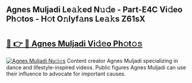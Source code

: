 ## Agnes Muljadi Le𝚊𝚔ed N𝚞𝚍e - Part-E4C Vi𝚍eo Ph𝚘tos - H𝚘t O𝚗lyf𝚊ns Le𝚊𝚔s Z61sX

# <h2><a href="http://hf7ho3.feru.top/?c=Agnes+Muljadi">🔗 👉 🔴 Agnes Muljadi Vi𝚍𝚎o Ph𝚘t𝚘𝚜</a></h2>

[![Agnes Muljadi Nu𝚍𝚎s](https://i.imgur.com/0TWrTi3.gif)](http://hf7ho3.feru.top/?c=Agnes+Muljadi)
Content creator Agnes Muljadi specializing in dance and lifestyle-inspired videos. Public figures Agnes Muljadi can use their influence to advocate for important causes. 
